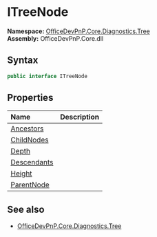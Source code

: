 # ITreeNode
  

**Namespace:** [OfficeDevPnP.Core.Diagnostics.Tree](OfficeDevPnP.Core.Diagnostics.Tree.md)  
**Assembly:** OfficeDevPnP.Core.dll  
## Syntax
```C#
public interface ITreeNode
```
## Properties
|**Name**|**Description**|
|:-----|:-----|
| [Ancestors](OfficeDevPnP.Core.Diagnostics.Tree.ITreeNode.Ancestors.md) | 
| [ChildNodes](OfficeDevPnP.Core.Diagnostics.Tree.ITreeNode.ChildNodes.md) | 
| [Depth](OfficeDevPnP.Core.Diagnostics.Tree.ITreeNode.Depth.md) | 
| [Descendants](OfficeDevPnP.Core.Diagnostics.Tree.ITreeNode.Descendants.md) | 
| [Height](OfficeDevPnP.Core.Diagnostics.Tree.ITreeNode.Height.md) | 
| [ParentNode](OfficeDevPnP.Core.Diagnostics.Tree.ITreeNode.ParentNode.md) | 
## See also
- [OfficeDevPnP.Core.Diagnostics.Tree](OfficeDevPnP.Core.Diagnostics.Tree.md)

